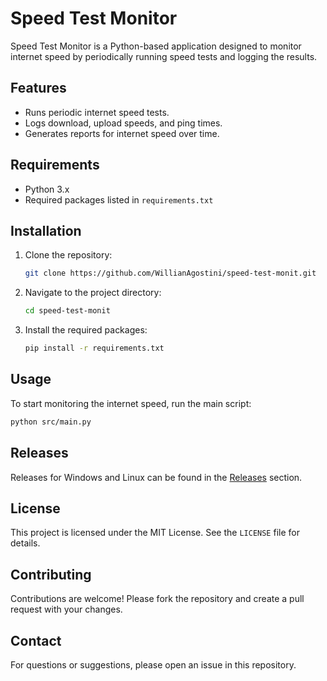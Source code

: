 
# Speed Test Monitor

Speed Test Monitor is a Python-based application designed to monitor internet speed by periodically running speed tests and logging the results.

## Features

- Runs periodic internet speed tests.
- Logs download, upload speeds, and ping times.
- Generates reports for internet speed over time.

## Requirements

- Python 3.x
- Required packages listed in `requirements.txt`

## Installation

1. Clone the repository:
    ```sh
    git clone https://github.com/WillianAgostini/speed-test-monit.git
    ```
2. Navigate to the project directory:
    ```sh
    cd speed-test-monit
    ```
3. Install the required packages:
    ```sh
    pip install -r requirements.txt
    ```

## Usage

To start monitoring the internet speed, run the main script:
```sh
python src/main.py
```

## Releases

Releases for Windows and Linux can be found in the [Releases](https://github.com/WillianAgostini/speed-test-monit/releases) section.

## License

This project is licensed under the MIT License. See the `LICENSE` file for details.

## Contributing

Contributions are welcome! Please fork the repository and create a pull request with your changes.

## Contact

For questions or suggestions, please open an issue in this repository.
